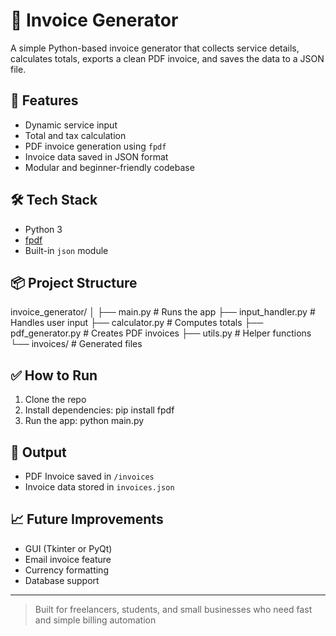 # 🧾 Invoice Generator

A simple Python-based invoice generator that collects service details, calculates totals, exports a clean PDF invoice, and saves the data to a JSON file.

## 🚀 Features

- Dynamic service input
- Total and tax calculation
- PDF invoice generation using `fpdf`
- Invoice data saved in JSON format
- Modular and beginner-friendly codebase

## 🛠 Tech Stack

- Python 3
- [fpdf](https://pyfpdf.github.io/fpdf2/)
- Built-in `json` module

## 📦 Project Structure

invoice_generator/
│
├── main.py # Runs the app
├── input_handler.py # Handles user input
├── calculator.py # Computes totals
├── pdf_generator.py # Creates PDF invoices
├── utils.py # Helper functions
└── invoices/ # Generated files


## ✅ How to Run

1. Clone the repo  
2. Install dependencies:
pip install fpdf
3. Run the app:
python main.py


## 📍 Output

- PDF Invoice saved in `/invoices`
- Invoice data stored in `invoices.json`

## 📈 Future Improvements

- GUI (Tkinter or PyQt)
- Email invoice feature
- Currency formatting
- Database support

---

> Built for freelancers, students, and small businesses who need fast and simple billing automation
